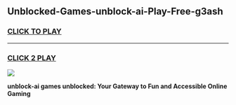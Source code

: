 
## Unblocked-Games-unblock-ai-Play-Free-g3ash
<h3>
<a href="https://premium76.site?title=unblock-ai&ref=10A">CLICK TO PLAY</a></h3>
<hr>

<h3>
<a href="https://premium76.site?title=unblock-ai&ref=10A">CLICK 2 PLAY</a>
  
</h3>

<a href="https://premium76.site?title=unblock-ai&ref=10A"><img src="https://clearcache.store/games.png"></a>


**unblock-ai games unblocked: Your Gateway to Fun and Accessible Online Gaming**
